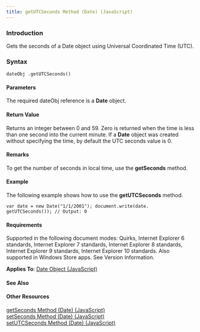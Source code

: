 ```yaml
---
title: getUTCSeconds Method (Date) (JavaScript)
---
```


### Introduction 

 Gets the seconds of a Date object using Universal Coordinated Time (UTC).

### Syntax 

```
dateObj .getUTCSeconds()
```

#### Parameters 

<div id="parametersSection" class="section" name="collapseableSection" style="">
  <p xmlns:util="util">
    The required <span class="parameter" sdata="paramReference">dateObj</span> reference is a <b>Date</b> object.
  </p>
</div>

#### Return Value 

<div id="returnValueSection" class="section" name="collapseableSection" style="">
  <p xmlns:util="util">
    Returns an integer between 0 and 59. Zero is returned when the time is less than one second into the current minute. If a <b>Date</b> object was created without specifying the time, by default
    the UTC seconds value is 0.
  </p>
</div>

#### Remarks 

<div id="languageReferenceRemarksSection" class="section" name="collapseableSection" style="">
  <p xmlns:util="util">
    To get the number of seconds in local time, use the <b>getSeconds</b> method.
  </p>
</div>

#### Example 

<p xmlns:util="util">
  The following example shows how to use the <b>getUTCSeconds</b> method.
</p>

```
var date = new Date("1/1/2001"); document.write(date. getUTCSeconds()); // Output: 0
```

#### Requirements 

<div id="requirementsTitleSection" class="section" name="collapseableSection" style="">
  <p xmlns:util="util"></p>
  <p>
    Supported in the following document modes: Quirks, Internet Explorer 6 standards, Internet Explorer 7 standards, Internet Explorer 8 standards, Internet Explorer 9 standards, Internet Explorer 10
    standards. Also supported in Windows Store apps. See Version Information.
  </p>
  <p xmlns:util="util">
    <b>Applies To</b>: <span sdata="link"><a href="ce2202bb-7ec9-4f5a-bf48-3a04feff283e.htm">Date Object (JavaScript)</a></span>
  </p>
</div>

#### See Also 

<div id="seeAlsoSection" class="section" name="collapseableSection" style="">
  <h4 class="subHeading">
    Other Resources
  </h4>
  <div class="seeAlsoStyle">
    <span sdata="link" xmlns:util="util"><a href="97b10674-af0b-4681-a846-38f972196501.htm">getSeconds Method (Date) (JavaScript)</a></span>
  </div>
  <div class="seeAlsoStyle">
    <span sdata="link" xmlns:util="util"><a href="986ffa54-1db6-4af2-ab8b-8353f64f0b57.htm">setSeconds Method (Date) (JavaScript)</a></span>
  </div>
  <div class="seeAlsoStyle">
    <span sdata="link" xmlns:util="util"><a href="e035e282-b39d-4d1d-8771-c17542fd6493.htm">setUTCSeconds Method (Date) (JavaScript)</a></span>
  </div>
</div>

